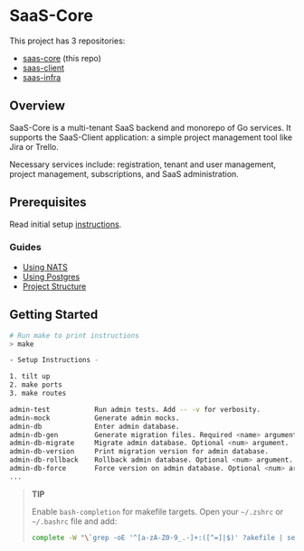 # SaaS-Core

This project has 3 repositories:

- [saas-core](https://github.com/devpies/saas-core) (this repo)
- [saas-client](https://github.com/devpies/saas-client)
- [saas-infra](https://github.com/devpies/saas-infra)

## Overview

SaaS-Core is a multi-tenant SaaS backend and monorepo of Go services. It supports the SaaS-Client application: a 
simple project management tool like Jira or Trello. 

Necessary services include: registration, tenant and user management, 
project management, subscriptions, and SaaS administration.

## Prerequisites

Read initial setup [instructions](doc/guide/SETUP.md).

### Guides

- [Using NATS](doc/guide/nats.md)
- [Using Postgres](doc/guide/postgres.md)
- [Project Structure](doc/guide/structure.md)

## Getting Started

```bash
# Run make to print instructions
> make

- Setup Instructions - 

1. tilt up
2. make ports
3. make routes

admin-test           Run admin tests. Add -- -v for verbosity.
admin-mock           Generate admin mocks.
admin-db             Enter admin database.
admin-db-gen         Generate migration files. Required <name> argument.
admin-db-migrate     Migrate admin database. Optional <num> argument.
admin-db-version     Print migration version for admin database.
admin-db-rollback    Rollback admin database. Optional <num> argument.
admin-db-force       Force version on admin database. Optional <num> argument.
...
```
> __TIP__
>
> Enable `bash-completion` for makefile targets. Open your `~/.zshrc` or `~/.bashrc` file and add:
> ```bash
> complete -W "\`grep -oE '^[a-zA-Z0-9_.-]+:([^=]|$)' ?akefile | sed 's/[^a-zA-Z0-9_.-]*$//'\`" make
> ```


